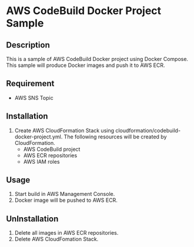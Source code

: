 # AWS CodeBuild Docker Project Sample


## Description

This is a sample of AWS CodeBuild Docker project using Docker Compose.
This sample will produce Docker images and push it to AWS ECR.

## Requirement

* AWS SNS Topic

## Installation

1. Create AWS CloudFormation Stack using cloudformation/codebuild-docker-project.yml. The following resources will be created by CloudFormation.
    * AWS CodeBuild project
    * AWS ECR repositories
    * AWS IAM roles

## Usage

1. Start build in AWS Management Console.
1. Docker image will be pushed to AWS ECR.

## UnInstallation

1. Delete all images in AWS ECR repositories.
1. Delete AWS CloudFomation Stack.



